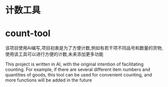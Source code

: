 # 计数工具
# count-tool

该项目使用Ai编写,项目初衷是为了方便计数,例如有若干项不同品号和数量的货物,使用该工具可以进行方便的计数,未来添加更多功能

This project is written in AI, with the original intention of facilitating counting.
For example, if there are several different item numbers and quantities of goods, this tool can be used for convenient counting, and more functions will be added in the future
